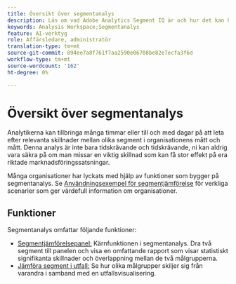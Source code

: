 ```yaml
---
title: Översikt över segmentanalys
description: Läs om vad Adobe Analytics Segment IQ är och hur det kan hjälpa er organisation.
keywords: Analysis Workspace;Segmentanalys
feature: AI-verktyg
role: Affärsledare, administratör
translation-type: tm+mt
source-git-commit: 894ee7a8f761f7aa2590e06708be82e7ecfa3f6d
workflow-type: tm+mt
source-wordcount: '162'
ht-degree: 0%

---
```



# Översikt över segmentanalys

Analytikerna kan tillbringa många timmar eller till och med dagar på att leta efter relevanta skillnader mellan olika segment i organisationens mått och mått. Denna analys är inte bara tidskrävande och tidskrävande, ni kan aldrig vara säkra på om man missar en viktig skillnad som kan få stor effekt på era riktade marknadsföringssatsningar.

Många organisationer har lyckats med hjälp av funktioner som bygger på segmentanalys. Se [Användningsexempel för segmentjämförelse](c-panels/c-segment-comparison/segment-compare-use-cases.md) för verkliga scenarier som ger värdefull information om organisationer.

## Funktioner

Segmentanalys omfattar följande funktioner:

* [Segmentjämförelsepanel:](c-panels/c-segment-comparison/segment-comparison.md) Kärnfunktionen i segmentanalys. Dra två segment till panelen och visa en omfattande rapport som visar statistiskt signifikanta skillnader och överlappning mellan de två målgrupperna.
* [Jämföra segment i utfall:](visualizations/fallout/compare-segments-fallout.md) Se hur olika målgrupper skiljer sig från varandra i samband med en utfallsvisualisering.
